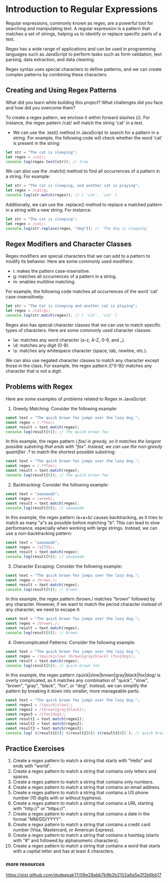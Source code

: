 # Introduction to Regular Expressions

Regular expressions, commonly known as regex, are a powerful tool for searching and manipulating text. A regular expression is a pattern that matches a set of strings, helping us to identify or replace specific parts of a text.

Regex has a wide range of applications and can be used in programming languages such as JavaScript to perform tasks such as form validation, text parsing, data extraction, and data cleaning.

Regex syntax uses special characters to define patterns, and we can create complex patterns by combining these characters.

## Creating and Using Regex Patterns

What did you learn while building this project? What challenges did you face and how did you overcome them?

To create a regex pattern, we enclose it within forward slashes (/). For instance, the regex pattern /cat/ will match the string 'cat' in a text.

- We can use the .test() method in JavaScript to search for a pattern in a string. For example, the following code will check whether the word 'cat' is present in the string:

```javascript
let str = "The cat is sleeping";
let regex = /cat/;
console.log(regex.test(str)); // true
```

We can also use the .match() method to find all occurrences of a pattern in a string. For example:

```javascript
let str = "The cat is sleeping, and another cat is playing";
let regex = /cat/g;
console.log(str.match(regex)); // [ 'cat', 'cat' ]
```

Additionally, we can use the .replace() method to replace a matched pattern in a string with a new string. For instance:

```javascript
let str = "The cat is sleeping";
let regex = /cat/;
console.log(str.replace(regex, "dog")); // 'The dog is sleeping'
```

## Regex Modifiers and Character Classes

Regex modifiers are special characters that we can add to a pattern to modify its behavior. Here are some commonly used modifiers:

- i: makes the pattern case-insensitive.
- g: matches all occurrences of a pattern in a string.
- m: enables multiline matching.

For example, the following code matches all occurrences of the word 'cat' case-insensitively:

```javascript
let str = "The Cat is sleeping and another cat is playing";
let regex = /cat/gi;
console.log(str.match(regex)); // [ 'Cat', 'cat' ]
```

Regex also has special character classes that we can use to match specific types of characters. Here are some commonly used character classes:

- \w: matches any word character (a-z, A-Z, 0-9, and \_).
- \d: matches any digit (0-9).
- \s: matches any whitespace character (space, tab, newline, etc.).

We can also use negated character classes to match any character except those in the class. For example, the regex pattern /[^0-9]/ matches any character that is not a digit.

## Problems with Regex

Here are some examples of problems related to Regex in JavaScript:

1. Greedy Matching:
   Consider the following example:

```javascript
const text = "The quick brown fox jumps over the lazy dog.";
const regex = /.*fox/;
const result = text.match(regex);
console.log(result[0]); // The quick brown fox
```

In this example, the regex pattern /._fox/ is greedy, so it matches the longest possible substring that ends with "fox". Instead, we can use the non-greedy quantifier ._? to match the shortest possible substring:

```javascript
const text = "The quick brown fox jumps over the lazy dog.";
const regex = /.*?fox/;
const result = text.match(regex);
console.log(result[0]); // The quick brown fox
```

2. Backtracking:
   Consider the following example:

```javascript
const text = "aaaaaaab";
const regex = /a+a+b/;
const result = text.match(regex);
console.log(result[0]); // aaaaaaab
```

In this example, the regex pattern /a+a+b/ causes backtracking, as it tries to match as many "a"s as possible before matching "b". This can lead to slow performance, especially when working with large strings. Instead, we can use a non-backtracking pattern:

```javascript
const text = "aaaaaaab";
const regex = /a{7}b/;
const result = text.match(regex);
console.log(result[0]); // aaaaaaab
```

3. Character Escaping:
   Consider the following example:

```javascript
const text = "The quick brown fox jumps over the lazy dog.";
const regex = /brown./;
const result = text.match(regex);
console.log(result[0]); // brown
```

In this example, the regex pattern /brown./ matches "brown" followed by any character. However, if we want to match the period character instead of any character, we need to escape it:

```javascript
const text = "The quick brown fox jumps over the lazy dog.";
const regex = /brown\./;
const result = text.match(regex);
console.log(result[0]); // brown.
```

4. Overcomplicated Patterns:
   Consider the following example:

```javascript
const text = "The quick brown fox jumps over the lazy dog.";
const regex = /(quick|slow) (brown|gray|black) (fox|dog)/;
const result = text.match(regex);
console.log(result[0]); // quick brown fox
```

In this example, the regex pattern /quick|slow|brown|gray|black|fox|dog/ is overly complicated, as it matches any combination of "quick", "slow", "brown", "gray", "black", "fox", or "dog". Instead, we can simplify the pattern by breaking it down into smaller, more manageable parts:

```javascript
const text = "The quick brown fox jumps over the lazy dog.";
const regex1 = /(quick|slow)/;
const regex2 = /(brown|gray|black)/;
const regex3 = /(fox|dog)/;
const result1 = text.match(regex1);
const result2 = text.match(regex2);
const result3 = text.match(regex3);
console.log(`${result1[0]} ${result2[0]} ${result3[0]}`); // quick brown fox
```

## Practice Exercises

1. Create a regex pattern to match a string that starts with "Hello" and ends with "world".
1. Create a regex pattern to match a string that contains only letters and spaces.
1. Create a regex pattern to match a string that contains only numbers.
1. Create a regex pattern to match a string that contains an email address.
1. Create a regex pattern to match a string that contains a US phone number (10 digits with or without hyphens).
1. Create a regex pattern to match a string that contains a URL starting with "http://" or "https://".
1. Create a regex pattern to match a string that contains a date in the format "MM/DD/YYYY".
1. Create a regex pattern to match a string that contains a credit card number (Visa, Mastercard, or American Express).
1. Create a regex pattern to match a string that contains a hashtag (starts with "#" and followed by alphanumeric characters).
1. Create a regex pattern to match a string that contains a word that starts with a capital letter and has at least 4 characters.



### more resources

https://gist.github.com/dsdeepak17/09e28abb7b9b2b2102a6a5e2f2b6bb17